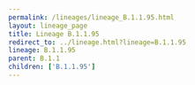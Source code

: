 ```yaml
---
permalink: /lineages/lineage_B.1.1.95.html
layout: lineage_page
title: Lineage B.1.1.95
redirect_to: ../lineage.html?lineage=B.1.1.95
lineage: B.1.1.95
parent: B.1.1
children: ['B.1.1.95']
---
```

